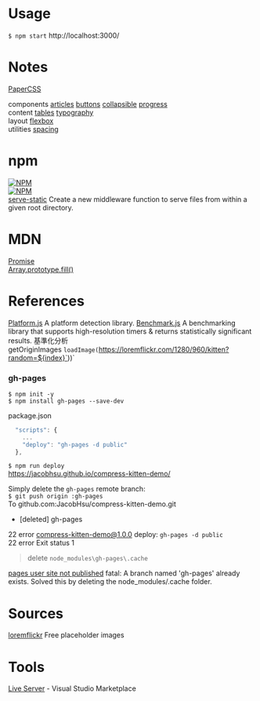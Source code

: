 # Usage

`$ npm start`
http://localhost:3000/ 

# Notes 

[PaperCSS](https://www.getpapercss.com/)  

components 
[articles](https://www.getpapercss.com/docs/components/articles/) 
[buttons](https://www.getpapercss.com/docs/components/buttons/) 
[collapsible](https://www.getpapercss.com/docs/components/collapsible/) 
[progress](https://www.getpapercss.com/docs/components/progress/)  
content 
[tables](https://www.getpapercss.com/docs/content/tables/) 
[typography](https://www.getpapercss.com/docs/content/typography/)  
layout
[flexbox](https://www.getpapercss.com/docs/layout/flexbox/)  
utilities
[spacing](https://www.getpapercss.com/docs/utilities/spacing/)  

# npm

[![NPM](https://nodei.co/npm/gh-pages.png?downloads=true&stars=true)](https://www.npmjs.com/package/gh-pages)   
[![NPM](https://nodei.co/npm/connect.png?downloads=true&stars=true)](https://www.npmjs.com/package/connect)  
[serve-static](https://www.npmjs.com/package/serve-static)  Create a new middleware function to serve files from within a given root directory. 

# MDN

[Promise](https://developer.mozilla.org/zh-TW/docs/Web/JavaScript/Reference/Global_Objects/Promise)  
[Array.prototype.fill()](https://developer.mozilla.org/zh-TW/docs/Web/JavaScript/Reference/Global_Objects/Array/fill)
# References

[Platform.js](https://github.com/bestiejs/platform.js#readme) A platform detection library. 
[Benchmark.js](https://benchmarkjs.com/) A benchmarking library that supports high-resolution timers & returns statistically significant results. 基準化分析  
getOriginImages `loadImage(`https://loremflickr.com/1280/960/kitten?random=${index}`))`

### gh-pages

`$ npm init -y`  
`$ npm install gh-pages --save-dev`  

package.json
```js
  "scripts": {
	...
    "deploy": "gh-pages -d public"
  },
```
`$ npm run deploy`  
https://jacobhsu.github.io/compress-kitten-demo/  


Simply delete the `gh-pages` remote branch:  
`$ git push origin :gh-pages`  
To github.com:JacobHsu/compress-kitten-demo.git  
 - [deleted]         gh-pages  


22 error compress-kitten-demo@1.0.0 deploy: `gh-pages -d public`  
22 error Exit status 1  

> delete `node_modules\gh-pages\.cache`

[pages user site not published](https://github.community/t5/GitHub-Pages/pages-user-site-not-published/td-p/2425)
fatal: A branch named 'gh-pages' already exists.
Solved this by deleting the node_modules/.cache folder.

# Sources

[loremflickr](https://loremflickr.com) Free placeholder images  

# Tools

[Live Server](https://marketplace.visualstudio.com/items?itemName=ritwickdey.LiveServer) - Visual Studio Marketplace  